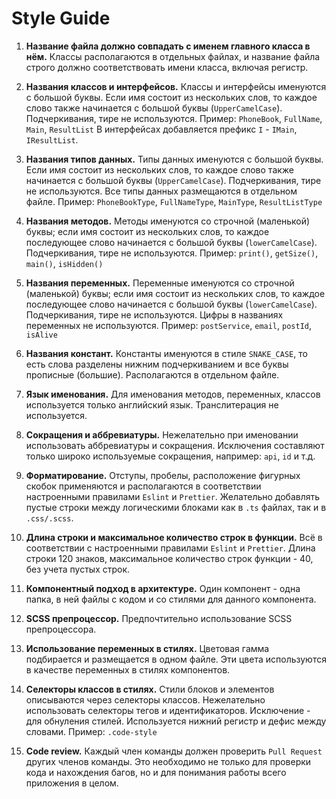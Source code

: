 # Style Guide

1. **Название файла должно совпадать с именем главного класса в нём.**
Классы располагаются в отдельных файлах, и название файла строго должно соответствовать имени класса, включая регистр.

2. **Названия классов и интерфейсов.**
Классы и интерфейсы именуются с большой буквы. Если имя состоит из нескольких слов, то каждое слово также начинается с большой буквы (`UpperCamelCase`). Подчеркивания, тире не используются.
Пример: `PhoneBook`, `FullName`, `Main`, `ResultList`
В интерфейсах добавляется префикс `I` - `IMain`, `IResultList`.

3. **Названия типов данных.**
Типы данных именуются с большой буквы. Если имя состоит из нескольких слов, то каждое слово также начинается с большой буквы (`UpperCamelCase`). Подчеркивания, тире не используются. Все типы данных размещаются в отдельном файле.
Пример: `PhoneBookType`, `FullNameType`, `MainType`, `ResultListType`

4. **Названия методов.**
Методы именуются со строчной (маленькой) буквы; если имя состоит из нескольких слов, то каждое последующее слово начинается с большой буквы (`lowerCamelCase`). Подчеркивания, тире не используются.
Пример: `print()`, `getSize()`, `main()`, `isHidden()`

5. **Названия переменных.**
Переменные именуются со строчной (маленькой) буквы; если имя состоит из нескольких слов, то каждое последующее слово начинается с большой буквы (`lowerCamelCase`). Подчеркивания, тире не используются. Цифры в названиях переменных не используются. 
Пример: `postService`, `email`, `postId`, `isAlive`

6. **Названия констант.**
Константы именуются в стиле `SNAKE_CASE`, то есть слова разделены нижним подчеркиванием и все буквы прописные (большие). Располагаются в отдельном файле.

7. **Язык именования.**
Для именования методов, переменных, классов используется только английский язык. Транслитерация не используется.

8. **Сокращения и аббревиатуры.**
Нежелательно при именовании использовать аббревиатуры и сокращения. Исключения составляют только широко используемые сокращения, например: `api`, `id` и т.д. 
   
9. **Форматирование.**
Отступы, пробелы, расположение фигурных скобок применяются и располагаются в соответствии настроенными правилами `Eslint` и `Prettier`. Желательно добавлять пустые строки между логическими блоками как в `.ts` файлах, так и в `.css/.scss`.

10. **Длина строки и максимальное количество строк в функции.**
Всё в соответствии с настроенными правилами `Eslint` и `Prettier`. Длина строки 120 знаков, максимальное количество строк функции - 40, без учета пустых строк.

11. **Компонентный подход в архитектуре.**
Один компонент - одна папка, в ней файлы с кодом и со стилями для данного компонента.

12. **SCSS препроцессор.**
Предпочтительно использование SCSS препроцессора.

13. **Использование переменных в стилях.**
Цветовая гамма подбирается и размещается в одном файле. Эти цвета используются в качестве переменных в стилях компонентов.

14. **Селекторы классов в стилях.**
Стили блоков и элементов описываются через селекторы классов. Нежелательно использовать селекторы тегов и идентификаторов. Исключение - для обнуления стилей. Используется нижний регистр и дефис между словами.
Пример: `.code-style`

15. **Code review.**
Каждый член команды должен проверить `Pull Request` других членов команды. Это необходимо не только для проверки кода и нахождения багов, но и для понимания работы всего приложения в целом.



